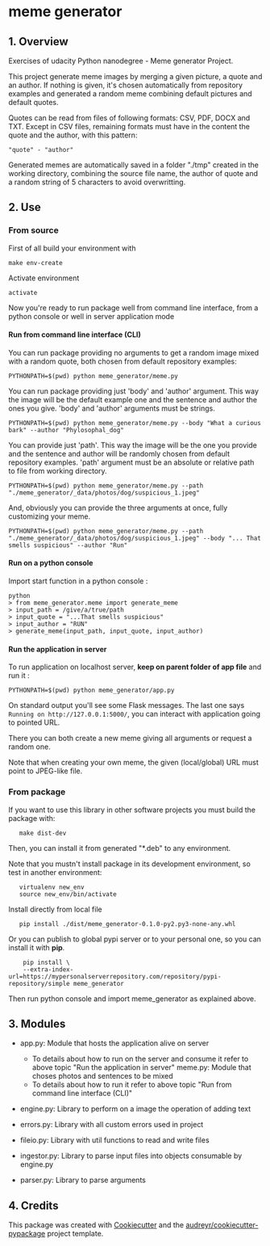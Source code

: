 # meme generator

## 1. Overview

Exercises of udacity Python nanodegree - Meme generator Project.

This project generate meme images by merging a given picture, a quote and an
author. If nothing is given, it's chosen automatically from repository examples
and generated a random meme combining default pictures and default quotes. 

Quotes can be read from files of following formats: CSV, PDF, DOCX and TXT. Except in CSV files, remaining formats must have in the content the quote and
the author, with this pattern:

```
"quote" - "author"
```

Generated memes are automatically saved in a folder "./tmp" created in the working directory, combining the source file name, the author of quote and a 
random string of 5 characters to avoid overwritting.

## 2. Use


### From source

First of all build your environment with

```
make env-create
```
Activate environment
```
activate
```

Now you're ready to run package well from command line interface, from
a python console or well in server application mode

#### Run from command line interface (CLI)

You can run package providing no arguments to get a random image mixed with a random
quote, both chosen from default repository examples:

```
PYTHONPATH=$(pwd) python meme_generator/meme.py
```

You can run package providing just 'body' and 'author' argument. This way the 
image will be the default example one and the sentence and author the ones you
give. 'body' and 'author' arguments must be strings.

```
PYTHONPATH=$(pwd) python meme_generator/meme.py --body "What a curious bark" --author "Phylosophal_dog"
```

You can provide just 'path'. This way the image will be the one you provide and
the sentence and author will be randomly chosen from default repository examples.
'path' argument must be an absolute or relative path to file from working directory.

```
PYTHONPATH=$(pwd) python meme_generator/meme.py --path "./meme_generator/_data/photos/dog/suspicious_1.jpeg"
```

And, obviously you can provide the three arguments at once, fully customizing 
your meme.

```
PYTHONPATH=$(pwd) python meme_generator/meme.py --path "./meme_generator/_data/photos/dog/suspicious_1.jpeg" --body "... That smells suspicious" --author "Run"
```

#### Run on a python console

Import start function in a python console :

```
python
> from meme_generator.meme import generate_meme
> input_path = /give/a/true/path
> input_quote = "...That smells suspicious"
> input_author = "RUN"
> generate_meme(input_path, input_quote, input_author)
```

#### Run the application in server

To run application on localhost server, **keep on parent folder of app file** and run it :

```
PYTHONPATH=$(pwd) python meme_generator/app.py
```

On standard output you'll see some Flask messages. The last one says  `Running on http://127.0.0.1:5000/`, you can interact with application going to pointed URL.

There you can both create a new meme giving all arguments or request a random one.

Note that when creating your own meme, the given (local/global) URL must point to JPEG-like file. 

### From package

If you want to use this library in other software projects you must build the package with:
```
   make dist-dev
```

Then, you can install it from generated "*.deb" to any environment. 

Note that you mustn't install package in its development environment, so test
in another environment:

```
   virtualenv new_env
   source new_env/bin/activate
```

Install directly from local file

```
   pip install ./dist/meme_generator-0.1.0-py2.py3-none-any.whl
```

Or you can publish to global pypi server or to your personal one, so you can install it with **pip**.

``` shell
    pip install \
    --extra-index-url=https://mypersonalserverrepository.com/repository/pypi-repository/simple meme_generator
```

Then run python console and import meme_generator as explained above.


## 3. Modules

- app.py: Module that hosts the application alive on server
  - To details about how to run on the server and consume it refer to above topic
"Run the application in server"
meme.py: Module that choses photos and sentences to be mixed
  - To details about how to run it refer to above topic "Run from command line interface (CLI)"

- engine.py: Library to perform on a image the operation of adding text
- errors.py: Library with all custom errors used in project
- fileio.py: Library with util functions to read and write files
- ingestor.py: Library to parse input files into objects consumable by engine.py
- parser.py: Library to parse arguments 


## 4. Credits

This package was created with [Cookiecutter](https://github.com/audreyr/cookiecutter) and the
[audreyr/cookiecutter-pypackage](https://github.com/audreyr/cookiecutter-pypackage) project template.
